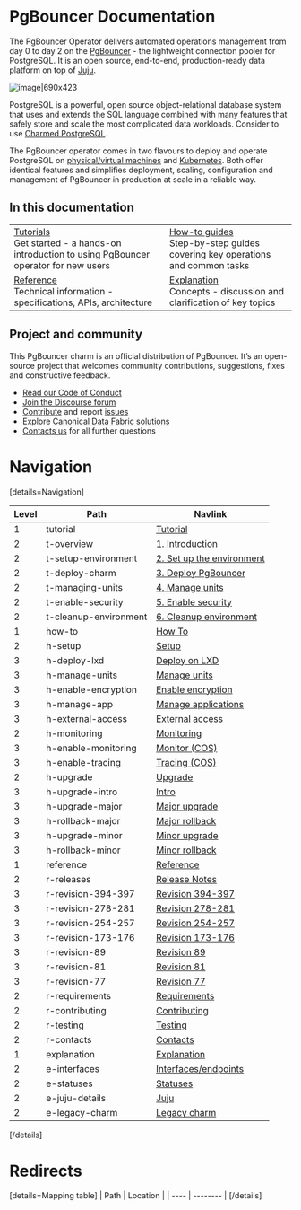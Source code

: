 # PgBouncer Documentation

The PgBouncer Operator delivers automated operations management from day 0 to day 2 on the [PgBouncer](http://www.pgbouncer.org/) - the  lightweight connection pooler for PostgreSQL. It is an open source, end-to-end, production-ready data platform on top of [Juju](https://juju.is/).

![image|690x423](https://assets.ubuntu.com/v1/6c2781e9-psql_diagram.png)

PostgreSQL is a powerful, open source object-relational database system that uses and extends the SQL language combined with many features that safely store and scale the most complicated data workloads. Consider to use [Charmed PostgreSQL](https://charmhub.io/postgresql).

The PgBouncer operator comes in two flavours to deploy and operate PostgreSQL on [physical/virtual machines](https://github.com/canonical/pgbouncer-operator) and [Kubernetes](https://github.com/canonical/pgbouncer-k8s-operator). Both offer identical features and simplifies deployment, scaling, configuration and management of PgBouncer in production at scale in a reliable way.

## In this documentation

| | |
|--|--|
|  [Tutorials]()</br>  Get started - a hands-on introduction to using PgBouncer operator for new users </br> |  [How-to guides]() </br> Step-by-step guides covering key operations and common tasks |
| [Reference](https://charmhub.io/pgbouncer/actions) </br> Technical information - specifications, APIs, architecture | [Explanation]() </br> Concepts - discussion and clarification of key topics  |

## Project and community

This PgBouncer charm is an official distribution of PgBouncer. It’s an open-source project that welcomes community contributions, suggestions, fixes and constructive feedback.
- [Read our Code of Conduct](https://ubuntu.com/community/code-of-conduct)
- [Join the Discourse forum](https://discourse.charmhub.io/tag/pgbouncer)
- [Contribute](https://github.com/canonical/pgbouncer-operator/blob/main/CONTRIBUTING.md) and report [issues](https://github.com/canonical/pgbouncer-operator/issues/new/choose)
- Explore [Canonical Data Fabric solutions](https://canonical.com/data)
-  [Contacts us]() for all further questions



# Navigation

[details=Navigation]

| Level | Path | Navlink |
|---------|---------|-------------|
| 1 | tutorial | [Tutorial]() |
| 2 | t-overview | [1. Introduction](/t/12288) |
| 2 | t-setup-environment | [2. Set up the environment](/t/12289) |
| 2 | t-deploy-charm | [3. Deploy PgBouncer](/t/12290) |
| 2 | t-managing-units | [4. Manage units](/t/12291) |
| 2 | t-enable-security | [5. Enable security](/t/12292) |
| 2 | t-cleanup-environment | [6. Cleanup environment](/t/12293) |
| 1 | how-to | [How To]() |
| 2 | h-setup | [Setup]() |
| 3 | h-deploy-lxd | [Deploy on LXD](/t/12312) |
| 3 | h-manage-units | [Manage units](/t/12309) |
| 3 | h-enable-encryption | [Enable encryption](/t/12310) |
| 3 | h-manage-app | [Manage applications](/t/12311) |
| 3 | h-external-access | [External access](/t/15741) |
| 2 | h-monitoring | [Monitoring]() |
| 3 | h-enable-monitoring | [Monitor (COS)](/t/12308) |
| 3 | h-enable-tracing | [Tracing (COS)](/t/14788) |
| 2 | h-upgrade | [Upgrade]() |
| 3 | h-upgrade-intro | [Intro](/t/12313) |
| 3 | h-upgrade-major | [Major upgrade](/t/12314) |
| 3 | h-rollback-major | [Major rollback](/t/12315) |
| 3 | h-upgrade-minor | [Minor upgrade](/t/12317) |
| 3 | h-rollback-minor | [Minor rollback](/t/12316) |
| 1 | reference | [Reference]() |
| 2 | r-releases | [Release Notes](/t/12285) |
| 3 | r-revision-394-397 | [Revision 394-397](/t/15379) |
| 3 | r-revision-278-281 | [Revision 278-281](/t/14853) |
| 3 | r-revision-254-257 | [Revision 254-257](/t/14666) |
| 3 | r-revision-173-176 | [Revision 173-176](/t/14069) |
| 3 | r-revision-89 | [Revision 89](/t/13126) |
| 3 | r-revision-81 | [Revision 81](/t/12766) |
| 3 | r-revision-77 | [Revision 77](/t/12286) |
| 2 | r-requirements | [Requirements](/t/12307) |
| 2 | r-contributing | [Contributing](https://github.com/canonical/pgbouncer-operator/blob/main/CONTRIBUTING.md) |
| 2 | r-testing | [Testing](/t/12306) |
| 2 | r-contacts | [Contacts](/t/12305) |
| 1 | explanation | [Explanation]() |
| 2 | e-interfaces | [Interfaces/endpoints](/t/12304) |
| 2 | e-statuses | [Statuses](/t/12303) |
| 2 | e-juju-details | [Juju](/t/12302) |
| 2 | e-legacy-charm | [Legacy charm](/t/13944) |

[/details]

# Redirects

[details=Mapping table]
| Path | Location |
| ---- | -------- |
[/details]